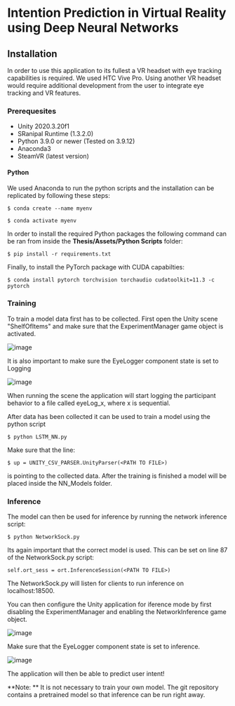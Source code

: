 # Intention Prediction in Virtual Reality using Deep Neural Networks

## Installation

In order to use this application to its fullest a VR headset with eye tracking capabilities is required. We used HTC Vive Pro. Using another VR headset would require
additional development from the user to integrate eye tracking and VR features.

### Prerequesites

 - Unity 2020.3.20f1
 - SRanipal Runtime (1.3.2.0)
 - Python 3.9.0 or newer (Tested on 3.9.12)
 - Anaconda3
 - SteamVR (latest version)

#### Python

We used Anaconda to run the python scripts and the installation can be replicated by following these steps: 

``` $ conda create --name myenv ```

``` $ conda activate myenv ```


In order to install the required Python packages the following command can be ran from inside the **Thesis/Assets/Python Scripts** folder:

``` $ pip install -r requirements.txt ```

Finally, to install the PyTorch package with CUDA capabilties:

``` $ conda install pytorch torchvision torchaudio cudatoolkit=11.3 -c pytorch ```

### Training

To train a model data first has to be collected. First open the Unity scene "ShelfOfItems" and make sure that the ExperimentManager game object is activated.

![image](https://user-images.githubusercontent.com/22989470/171205307-3b349495-6b7a-44c6-bfb0-5624db61d98a.png)

It is also important to make sure the EyeLogger component state is set to Logging

![image](https://user-images.githubusercontent.com/22989470/171256352-b46fb289-524b-4330-9e5a-c6f5e9fcf515.png)



When running the scene the application will start logging the participant behavior to a file called eyeLog_x, where x is sequential.

After data has been collected it can be used to train a model using the python script 

``` $ python LSTM_NN.py ```

Make sure that the line:

``` $ up = UNITY_CSV_PARSER.UnityParser(<PATH TO FILE>) ```

is pointing to the collected data. After the training is finished a model will be placed inside the NN_Models folder.

### Inference

The model can then be used for inference by running the network inference script:

``` $ python NetworkSock.py ```

Its again important that the correct model is used. This can be set on line 87 of the NetworkSock.py script:

``` self.ort_sess = ort.InferenceSession(<PATH TO FILE>) ```

The NetworkSock.py will listen for clients to run inference on localhost:18500.

You can then configure the Unity application for iference mode by first disabling the ExperimentManager and enabling the NetworkInference game object.

![image](https://user-images.githubusercontent.com/22989470/171255812-4f61af1c-2b89-4a60-839c-56291e819023.png)

Make sure that the EyeLogger component state is set to inference.

![image](https://user-images.githubusercontent.com/22989470/171255977-70d0f566-fc3b-47a8-ab92-4b51d55e5de7.png)

The application will then be able to predict user intent!

**Note: ** It is not necessary to train your own model. The git repository contains a pretrained model so that inference can be run right away.
